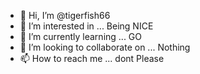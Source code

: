 - 👋 Hi, I’m @tigerfish66
- 👀 I’m interested in ... Being NICE
- 🌱 I’m currently learning ... GO
- 💞️ I’m looking to collaborate on ... Nothing
- 📫 How to reach me ... dont Please

<!---
tigerfish66/tigerfish66 is a ✨ special ✨ repository because its `README.md` (this file) appears on your GitHub profile.
You can click the Preview link to take a look at your changes.
--->
